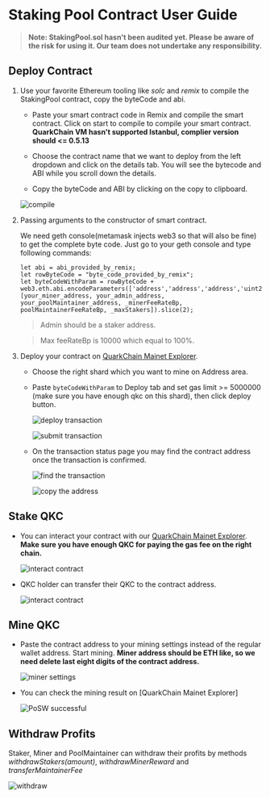 # Staking Pool Contract User Guide

> **Note: StakingPool.sol hasn't been audited yet. Please be aware of the risk for using it. Our team does not undertake any responsibility.**

## Deploy Contract

1. Use your favorite Ethereum tooling like _solc_ and _remix_ to compile the StakingPool contract, copy the byteCode and abi.

    - Paste your smart contract code in Remix and compile the smart contract. Click on start to compile to compile your smart contract. **QuarkChain VM hasn't supported Istanbul, complier version should <= 0.5.13**

    - Choose the contract name that we want to deploy from the left dropdown and click on the details tab. You will see the bytecode and ABI while you scroll down the details.
    - Copy the byteCode and ABI by clicking on the copy to clipboard.

    ![compile](https://github.com/skji/quarkchain-contracts/raw/master/assets/images/1.jpg)

2. Passing arguments to the constructor of smart contract.
	
    We need geth console(metamask injects web3 so that will also be fine) to get the complete byte code. Just go to your geth console and type following commands:

	```
    let abi = abi_provided_by_remix;
	let rowByteCode = "byte_code_provided_by_remix";
	let byteCodeWithParam = rowByteCode + 	web3.eth.abi.encodeParameters(['address','address','address','uint256','uint256','uint256'], [your_miner_address, your_admin_address, your_poolMaintainer_address, _minerFeeRateBp, poolMaintainerFeeRateBp, _maxStakers]).slice(2);
	```
	> Admin should be a staker address.
    
	> Max feeRateBp is 10000 which equal to 100%.

3. Deploy your contract on [QuarkChain Mainet Explorer](https://mainnet.quarkchain.io/contract).

    - Choose the right shard which you want to mine on Address area.
    - Paste ```byteCodeWithParam``` to Deploy tab and set gas limit >= 5000000 (make sure you have enough qkc on this shard), then click deploy button.

      ![deploy transaction](https://github.com/skji/quarkchain-contracts/raw/master/assets/images/2.jpg)

      ![submit transaction](https://github.com/skji/quarkchain-contracts/raw/master/assets/images/3.jpg) 

    - On the transaction status page you may find the contract address once the transaction is confirmed.
      
      ![find the transaction](https://github.com/skji/quarkchain-contracts/raw/master/assets/images/4.jpg)
      
      ![copy the address](https://github.com/skji/quarkchain-contracts/raw/master/assets/images/5.jpg)

## Stake QKC

- You can interact your contract with our [QuarkChain Mainet Explorer](https://mainnet.quarkchain.io/contract). **Make sure you have enough QKC for paying the gas fee on the right chain.**
  
  ![interact contract](https://github.com/skji/quarkchain-contracts/raw/master/assets/images/6.jpg)

- QKC holder can transfer their QKC to the contract address.
  
  ![interact contract](https://github.com/skji/quarkchain-contracts/raw/master/assets/images/7.jpg)

## Mine QKC

- Paste the contract address to your mining settings instead of the regular wallet address. Start mining. **Miner address should be ETH like, so we need delete last eight digits of the contract address.**
  
  ![miner settings](https://github.com/skji/quarkchain-contracts/raw/master/assets/images/8.jpg)

- You can check the mining result on [QuarkChain Mainet Explorer]

  ![PoSW successful](https://github.com/skji/quarkchain-contracts/raw/master/assets/images/9.jpg)

## Withdraw Profits

Staker, Miner and PoolMaintainer can withdraw their profits by methods *withdrawStakers(amount)*, *withdrawMinerReward* and *transferMaintainerFee*

![withdraw](https://github.com/skji/quarkchain-contracts/raw/master/assets/images/10.jpg)
